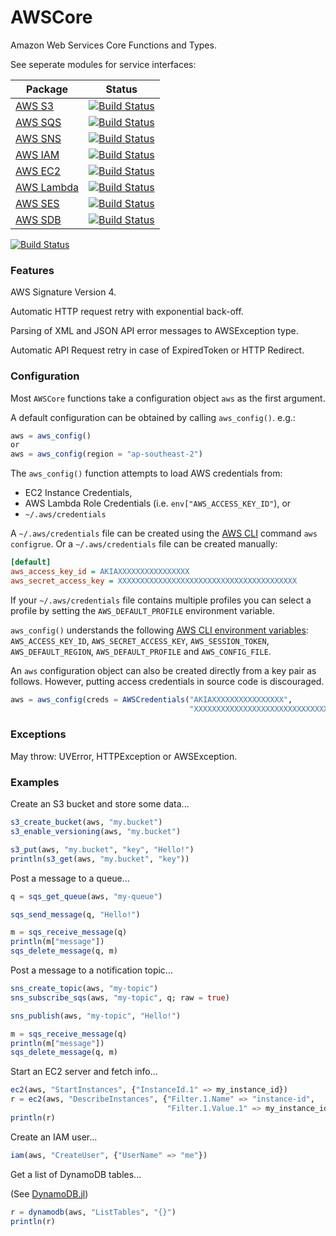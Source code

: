 # AWSCore

Amazon Web Services Core Functions and Types.

See seperate modules for service interfaces:

| Package | Status |
| --------| ------ |
| [AWS S3](http://github.com/samoconnor/AWSS3.jl) | [![Build Status](https://travis-ci.org/samoconnor/AWSS3.jl.svg)](https://travis-ci.org/samoconnor/AWSS3.jl) |
| [AWS SQS](http://github.com/samoconnor/AWSSQS.jl) | [![Build Status](https://travis-ci.org/samoconnor/AWSSQS.jl.svg)](https://travis-ci.org/samoconnor/AWSSQS.jl) |
| [AWS SNS](http://github.com/samoconnor/AWSSNS.jl) | [![Build Status](https://travis-ci.org/samoconnor/AWSSNS.jl.svg)](https://travis-ci.org/samoconnor/AWSSNS.jl) |
| [AWS IAM](http://github.com/samoconnor/AWSIAM.jl) | [![Build Status](https://travis-ci.org/samoconnor/AWSIAM.jl.svg)](https://travis-ci.org/samoconnor/AWSIAM.jl) |
| [AWS EC2](http://github.com/samoconnor/AWSEC2.jl) | [![Build Status](https://travis-ci.org/samoconnor/AWSEC2.jl.svg)](https://travis-ci.org/samoconnor/AWSEC2.jl) |
| [AWS Lambda](http://github.com/samoconnor/AWSLambda.jl) | [![Build Status](https://travis-ci.org/samoconnor/AWSLambda.jl.svg)](https://travis-ci.org/samoconnor/AWSLambda.jl) |
| [AWS SES](http://github.com/samoconnor/AWSSES.jl) | [![Build Status](https://travis-ci.org/samoconnor/AWSSES.jl.svg)](https://travis-ci.org/samoconnor/AWSSES.jl) |
| [AWS SDB](http://github.com/samoconnor/AWSSDB.jl) | [![Build Status](https://travis-ci.org/samoconnor/AWSSDB.jl.svg)](https://travis-ci.org/samoconnor/AWSSDB.jl) |

[![Build Status](https://travis-ci.org/samoconnor/AWSCore.jl.svg)](https://travis-ci.org/samoconnor/AWSCore.jl)

### Features

AWS Signature Version 4.

Automatic HTTP request retry with exponential back-off.

Parsing of XML and JSON API error messages to AWSException type.

Automatic API Request retry in case of ExpiredToken or HTTP Redirect.



### Configuration

Most `AWSCore` functions take a configuration object `aws` as the first argument.

A default configuration can be obtained by calling `aws_config()`. e.g.:

```julia
aws = aws_config()
or
aws = aws_config(region = "ap-southeast-2")
```

The `aws_config()` function attempts to load AWS credentials from:

 - EC2 Instance Credentials,
 - AWS Lambda Role Credentials (i.e. `env["AWS_ACCESS_KEY_ID"`), or
 - `~/.aws/credentials`

A `~/.aws/credentials` file can be created using the
[AWS CLI](https://aws.amazon.com/cli/) command `aws configrue`.
Or a `~/.aws/credentials` file can be created manually:

```ini
[default]
aws_access_key_id = AKIAXXXXXXXXXXXXXXXX
aws_secret_access_key = XXXXXXXXXXXXXXXXXXXXXXXXXXXXXXXXXXXXXXXX
```

If your `~/.aws/credentials` file contains multiple profiles you can
select a profile by setting the `AWS_DEFAULT_PROFILE` environment variable.

`aws_config()` understands the following [AWS CLI environment
variables](http://docs.aws.amazon.com/cli/latest/userguide/cli-chap-getting-started.html#cli-environment):
`AWS_ACCESS_KEY_ID`, `AWS_SECRET_ACCESS_KEY`, `AWS_SESSION_TOKEN`,
`AWS_DEFAULT_REGION`, `AWS_DEFAULT_PROFILE` and `AWS_CONFIG_FILE`.


An `aws` configuration object can also be created directly from a key pair
as follows. However, putting access credentials in source code is discouraged.

```julia
aws = aws_config(creds = AWSCredentials("AKIAXXXXXXXXXXXXXXXX",
                                        "XXXXXXXXXXXXXXXXXXXXXXXXXXXXXXXXXXX"))
```


### Exceptions

May throw: UVError, HTTPException or AWSException.


### Examples


Create an S3 bucket and store some data...

```julia
s3_create_bucket(aws, "my.bucket")
s3_enable_versioning(aws, "my.bucket")

s3_put(aws, "my.bucket", "key", "Hello!")
println(s3_get(aws, "my.bucket", "key"))
```


Post a message to a queue...

```julia
q = sqs_get_queue(aws, "my-queue")

sqs_send_message(q, "Hello!")

m = sqs_receive_message(q)
println(m["message"])
sqs_delete_message(q, m)
```


Post a message to a notification topic...

```julia
sns_create_topic(aws, "my-topic")
sns_subscribe_sqs(aws, "my-topic", q; raw = true)

sns_publish(aws, "my-topic", "Hello!")

m = sqs_receive_message(q)
println(m["message"])
sqs_delete_message(q, m)

```


Start an EC2 server and fetch info...

```julia
ec2(aws, "StartInstances", {"InstanceId.1" => my_instance_id})
r = ec2(aws, "DescribeInstances", {"Filter.1.Name" => "instance-id",
                                   "Filter.1.Value.1" => my_instance_id})
println(r)
```


Create an IAM user...

```julia
iam(aws, "CreateUser", {"UserName" => "me"})
```


Get a list of DynamoDB tables...

(See [DynamoDB.jl](https://github.com/samuelpowell/DynamoDB.jl))

```julia
r = dynamodb(aws, "ListTables", "{}")
println(r)
```

